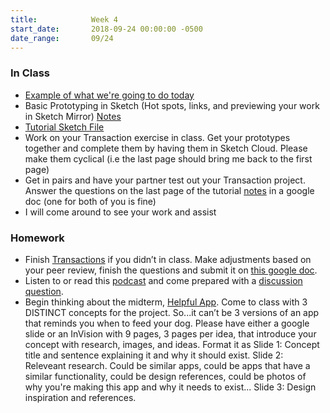 ```yaml
---
title:            Week 4
start_date:       2018-09-24 00:00:00 -0500
date_range:       09/24
---
```


### In Class

- [Example of what we're going to do today](https://sketch.cloud/s/jr2wG/all/complete-prototype/splash-screen/play)
- Basic Prototyping in Sketch (Hot spots, links, and previewing your work in Sketch Mirror) [Notes](https://docs.google.com/presentation/d/1kFMcfXWpERgZnLrG1ngsmzWFhxHWj2FZycUzr4H9zXc/edit?usp=sharing)
- [Tutorial Sketch File](../assets/lectures/sketch-prototyping.sketch)
- Work on your Transaction exercise in class. Get your prototypes together and complete them by having them in Sketch Cloud. Please make them cyclical (i.e the last page should bring me back to the first page)
- Get in pairs and have your partner test out your Transaction project. Answer the questions on the last page of the tutorial [notes](https://docs.google.com/presentation/d/1kFMcfXWpERgZnLrG1ngsmzWFhxHWj2FZycUzr4H9zXc/edit?usp=sharing) in a google doc (one for both of you is fine)
- I will come around to see your work and assist


### Homework

- Finish [Transactions](../projects/transaction) if you didn&rsquo;t in class. Make adjustments based on your peer review, finish the questions and submit it on [this google doc](https://docs.google.com/document/d/1noGe0PWnZ3q8q8TbYdsV1uKuiVZ9a3NXauLwVolaUXM/edit?usp=sharing).
- Listen to or read this [podcast](https://99percentinvisible.org/article/lessons-sin-city-architecture-ducks-versus-decorated-sheds/) and come prepared with a [discussion question](https://docs.google.com/document/d/1islgMCzNyOPrdSL-xjkf89bo52UNC30j9M5Xdx5Ncqo/edit?usp=sharing).
- Begin thinking about the midterm, [Helpful App](../projects/helpful-app). Come to class with 3 DISTINCT concepts for the project. So...it can&rsquo;t be 3 versions of an app that reminds you when to feed your dog. Please have either a google slide or an InVision with 9 pages, 3 pages per idea, that introduce your concept with research, images, and ideas. Format it as Slide 1: Concept title and sentence explaining it and why it should exist. Slide 2: Releveant research. Could be similar apps, could be apps that have a similar functionality, could be design references, could be photos of why you're making this app and why it needs to exist... Slide 3: Design inspiration and references.
